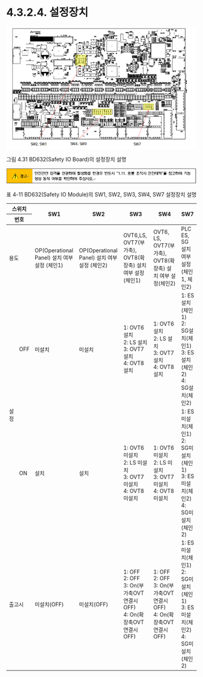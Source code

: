 ﻿# 4.3.2.4. 설정장치

![](../../../_assets/그림_4.31_BD632(Safety_IO_Board)의_설정장치_설명.png  )

그림 4.31 BD632(Safety IO Board)의 설정장치 설명

![](../../../_assets/4.3.2.4._설정장치(Hi6)-경고.png  )

표 4-11 BD632(Safety IO Module)의 SW1, SW2, SW3, SW4, SW7 설정장치 설명


<table>
<thead>
  <tr>
    <th colspan="2">스위치</th>
    <th rowspan="2">SW1</th>
    <th rowspan="2">SW2</th>
    <th rowspan="2">SW3</th>
    <th rowspan="2">SW4</th>
    <th rowspan="2">SW7</th>
  </tr>
  <tr>
    <th colspan="2">번호</th>
  </tr>
</thead>
<tbody>
  <tr>
    <td colspan="2">용도</td>
    <td>OP(Operational Panel) 설치 여부 설정 (체인1)</td>
    <td>OP(Operational Panel) 설치 여부 설정 (체인2)</td>
    <td>OVT6,LS, OVT7(부가축), OVT8(확장축) 설치 여부 설정(체인1)</td>
    <td>OVT6, LS, OVT7(부가축), OVT8(확장축) 설치 여부 설정(체인2)</td>
    <td>PLC ES, SG 설치 여부 설정<br>(체인1, 체인2)</td>
  </tr>
  <tr>
    <td rowspan="2">설정</td>
    <td>OFF</td>
    <td>미설치</td>
    <td>미설치</td>
    <td>1: OVT6 설치<br>2: LS 설치<br>3: OVT7 설치<br>4: OVT8 설치</td>
    <td>1: OVT6 설치<br>2: LS 설치<br>3: OVT7 설치<br>4: OVT8 설치</td>
    <td>1: ES설치(체인1)<br>2: SG설치(체인1)<br>3: ES설치(체인2)<br>4: SG설치(체인2)</td>
  </tr>
  <tr>
    <td>ON</td>
    <td>설치</td>
    <td>설치</td>
    <td>1: OVT6 미설치<br>2: LS 미설치<br>3: OVT7 미설치<br>4: OVT8 미설치</td>
    <td>1: OVT6 미설치<br>2: LS 미설치<br>3: OVT7 미설치<br>4: OVT8 미설치</td>
    <td>1: ES미설치(체인1)<br>2: SG미설치(체인1)<br>3: ES미설치(체인2)<br>4: SG미설치(체인2)</td>
  </tr>
  <tr>
    <td colspan="2">출고시</td>
    <td>미설치(OFF)</td>
    <td>미설치(OFF)</td>
    <td>1: OFF<br>2: OFF<br>3: On(부가축OVT연결시 OFF)<br>4: On(확장축OVT연결시 OFF)</td>
    <td>1: OFF<br>2: OFF<br>3: On(부가축OVT연결시 OFF)<br>4: On(확장축OVT연결시 OFF)</td>
    <td>1: ES미설치(체인1)<br>2: SG미설치(체인1)<br>3: ES미설치(체인2)<br>4: SG미설치(체인2)</td>
  </tr>
</tbody>
</table>
